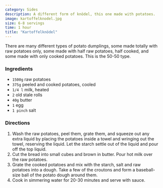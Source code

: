 ```yaml
---
category: Sides
description: A different form of knödel, this one made with potatoes.
image: kartoffelknodel.jpg
size: 6-8 servings
time: 1 hour
title: "Kartoffelknödel"
---
```


There are many different types of potato dumplings, some made totally with raw potatoes only, some made with half raw potatoes, half cooked, and some made with only cooked potatoes. This is the 50-50 type.

### Ingredients

* `1500g` raw potatoes
* `375g` peeled and cooked potatoes, cooled
* `1/4 l` milk, heated
* `2` old stale rolls
* `40g` butter
* `1` egg
* `1 pinch` salt

### Directions

1. Wash the raw potatoes, peel them, grate them, and squeeze out any extra liquid by placing the potatoes inside a towel and wringing out the towel, reserving the liquid. Let the starch settle out of the liquid and pour off the top liquid.
2. Cut the bread into small cubes and brown in butter. Pour hot milk over the raw potatoes. 
3. Grate the cooked potatoes and mix with the starch, salt and raw potatoes into a dough. Take a few of the croutons and form a baseball-size ball of the potato dough around them.
4. Cook in simmering water for 20-30 minutes and serve with sauce.